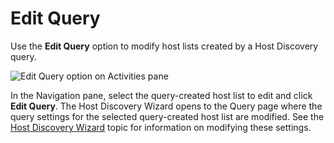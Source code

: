 # Edit Query

Use the **Edit Query** option to modify host lists created by a Host Discovery query.

![Edit Query option on Activities pane](/img/product_docs/accessanalyzer/admin/datacollector/powershell/editquery.webp)

In the Navigation pane, select the query-created host list to edit and click **Edit Query**. The
Host Discovery Wizard opens to the Query page where the query settings for the selected
query-created host list are modified. See the
[Host Discovery Wizard](/docs/accessanalyzer/12.0/admin/hostdiscovery/wizard/overview.md) topic for information on modifying
these settings.
